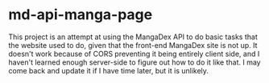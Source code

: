 # md-api-manga-page

This project is an attempt at using the MangaDex API to do basic tasks that the
website used to do, given that the front-end MangaDex site is not up. It doesn't
work because of CORS preventing it being entirely client side, and I haven't
learned enough server-side to figure out how to do it like that. I may come back
and update it if I have time later, but it is unlikely.
